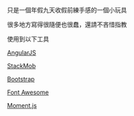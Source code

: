只是一個年假九天收假前練手感的一個小玩具

很多地方寫得很隨便也很蠢，還請不吝惜指教

使用到以下工具

[AngularJS](http://angularjs.org/)

[StackMob](https://www.stackmob.com/)

[Bootstrap](http://twitter.github.com/bootstrap/)

[Font Awesome](http://fortawesome.github.com/Font-Awesome/)

[Moment.js](http://momentjs.com/)
